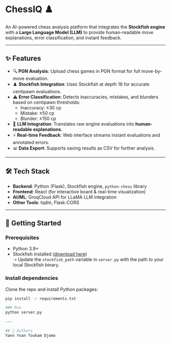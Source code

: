 # ChessIQ ♟️

An AI-powered chess analysis platform that integrates the **Stockfish engine** with a **Large Language Model (LLM)** to provide human-readable move explanations, error classification, and instant feedback.  

---

## ✨ Features
- 🔍 **PGN Analysis**: Upload chess games in PGN format for full move-by-move evaluation.  
- ♟️ **Stockfish Integration**: Uses Stockfish at depth 16 for accurate centipawn evaluations.  
- ⚠️ **Error Classification**: Detects inaccuracies, mistakes, and blunders based on centipawn thresholds:
  - Inaccuracy: ≥30 cp
  - Mistake: ≥50 cp
  - Blunder: ≥150 cp
- 🤖 **LLM Integration**: Translates raw engine evaluations into **human-readable explanations**.  
- ⚡ **Real-time Feedback**: Web interface streams instant evaluations and annotated errors.  
- 📊 **Data Export**: Supports saving results as CSV for further analysis.  

---

## 🛠️ Tech Stack
- **Backend**: Python (Flask), Stockfish engine, `python-chess` library  
- **Frontend**: React (for interactive board & real-time visualization)  
- **AI/ML**: GroqCloud API for LLaMA LLM integration  
- **Other Tools**: tqdm, Flask-CORS

---

## 🚀 Getting Started

### Prerequisites
- Python 3.9+
- Stockfish installed ([download here](https://stockfishchess.org/download/))  
  ➝ Update the `stockfish_path` variable in `server.py` with the path to your local Stockfish binary.

### Install dependencies
Clone the repo and install Python packages:
```bash
pip install -r requirements.txt

### Run
python server.py

---

## 👥 Authors
Yann Yvan Toukam Djomo
